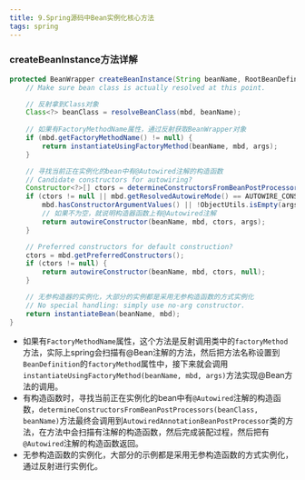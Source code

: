 ```yaml
---
title: 9.Spring源码中Bean实例化核心方法
tags: spring
---
```


###  createBeanInstance方法详解

```java
protected BeanWrapper createBeanInstance(String beanName, RootBeanDefinition mbd, @Nullable Object[] args) {
    // Make sure bean class is actually resolved at this point.

    // 反射拿到Class对象
    Class<?> beanClass = resolveBeanClass(mbd, beanName);
    
    // 如果有FactoryMethodName属性，通过反射获取BeanWrapper对象
    if (mbd.getFactoryMethodName() != null) {
        return instantiateUsingFactoryMethod(beanName, mbd, args);
    }

    // 寻找当前正在实例化的bean中有@Autowired注解的构造函数
    // Candidate constructors for autowiring?
    Constructor<?>[] ctors = determineConstructorsFromBeanPostProcessors(beanClass, beanName);
    if (ctors != null || mbd.getResolvedAutowireMode() == AUTOWIRE_CONSTRUCTOR ||
        mbd.hasConstructorArgumentValues() || !ObjectUtils.isEmpty(args)) {
        // 如果不为空，就说明构造器函数上有@Autowired注解
        return autowireConstructor(beanName, mbd, ctors, args);
    }

    // Preferred constructors for default construction?
    ctors = mbd.getPreferredConstructors();
    if (ctors != null) {
        return autowireConstructor(beanName, mbd, ctors, null);
    }

    // 无参构造器的实例化，大部分的实例都是采用无参构造函数的方式实例化
    // No special handling: simply use no-arg constructor.
    return instantiateBean(beanName, mbd);
}
```

- 如果有`FactoryMethodName`属性，这个方法是反射调用类中的`factoryMethod`方法，实际上spring会扫描有@Bean注解的方法，然后把方法名称设置到`BeanDefinition`的`factoryMethod`属性中，接下来就会调用`instantiateUsingFactoryMethod(beanName, mbd, args)`方法实现@Bean方法的调用。
- 有构造函数时，寻找当前正在实例化的bean中有`@Autowired`注解的构造函数，`determineConstructorsFromBeanPostProcessors(beanClass, beanName)`方法最终会调用到`AutowiredAnnotationBeanPostProcessor`类的方法，在方法中会扫描有注解的构造函数，然后完成装配过程，然后把有`@Autowired`注解的构造函数返回。
- 无参构造函数的实例化，大部分的示例都是采用无参构造函数的方式实例化，通过反射进行实例化。